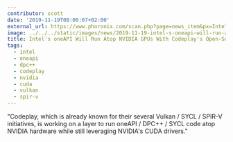 ```yaml
---
contributor: scott
date: '2019-11-19T08:00:07+02:00'
external_url: https://www.phoronix.com/scan.php?page=news_item&px=Intel-oneAPI-DPC-SYCL-NVIDIA-CU
image: ../../../static/images/news/2019-11-19-intel-s-oneapi-will-run-atop-nvidia-gpus-with-codeplay-s-open-source-layer.webp
title: Intel's oneAPI Will Run Atop NVIDIA GPUs With Codeplay's Open-Source Layer
tags:
  - intel
  - oneapi
  - dpc++
  - codeplay
  - nvidia
  - cuda
  - vulkan
  - spir-v
---
```


"Codeplay, which is already known for their several Vulkan / SYCL / SPIR-V initiatives, is working on a layer to run
oneAPI / DPC++ / SYCL code atop NVIDIA hardware while still leveraging NVIDIA's CUDA drivers."
